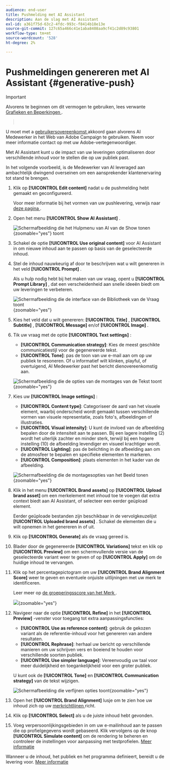 ```yaml
---
audience: end-user
title: Pushmelding met AI Assistant
description: Aan de slag met AI Assistant
exl-id: a361f75d-63c2-4fdc-993c-f8414b18e13e
source-git-commit: 127c65a466c41e1aba8408aa9cf41c2d89c93801
workflow-type: tm+mt
source-wordcount: '528'
ht-degree: 2%

---
```


# Pushmeldingen genereren met AI Assistant {#generative-push}

>[!IMPORTANT]
>
>Alvorens te beginnen om dit vermogen te gebruiken, lees verwante [ Grafieken en Beperkingen ](generative-gs.md#generative-guardrails).
>></br>
>
>U moet met a [ gebruikersovereenkomst ](https://www.adobe.com/legal/licenses-terms/adobe-dx-gen-ai-user-guidelines.html) akkoord gaan alvorens AI Medewerker in het Web van Adobe Campaign te gebruiken. Neem voor meer informatie contact op met uw Adobe-vertegenwoordiger.

Met AI Assistant kunt u de impact van uw leveringen optimaliseren door verschillende inhoud voor te stellen die op uw publiek past.

In het volgende voorbeeld, is de Medewerker van AI leveraged aan ambachtelijk dwingend overseinen om een aansprekender klantenervaring tot stand te brengen.

1. Klik op **[!UICONTROL Edit content]** nadat u de pushmelding hebt gemaakt en geconfigureerd.

   Voor meer informatie bij het vormen van uw pushlevering, verwijs naar [ deze pagina ](../push/create-push.md).

1. Open het menu **[!UICONTROL Show AI Assistant]** .

   ![ Schermafbeelding die het Hulpmenu van AI van de Show tonen ](assets/push-genai-1.png){zoomable="yes"} toont

1. Schakel de optie **[!UICONTROL Use original content]** voor AI Assistant in om nieuwe inhoud aan te passen op basis van de geselecteerde inhoud.

1. Stel de inhoud nauwkeurig af door te beschrijven wat u wilt genereren in het veld **[!UICONTROL Prompt]** .

   Als u hulp nodig hebt bij het maken van uw vraag, opent u **[!UICONTROL Prompt Library]** , dat een verscheidenheid aan snelle ideeën biedt om uw leveringen te verbeteren.

   ![ Schermafbeelding die de interface van de Bibliotheek van de Vraag toont ](assets/push-genai-2.png){zoomable="yes"}

1. Kies het veld dat u wilt genereren: **[!UICONTROL Title]** , **[!UICONTROL Subtitle]** , **[!UICONTROL Message]** en/of **[!UICONTROL Image]** .

1. Tik uw vraag met de optie **[!UICONTROL Text settings]** :

   * **[!UICONTROL Communication strategy]**: Kies de meest geschikte communicatiestijl voor de gegenereerde tekst.
   * **[!UICONTROL Tone]**: pas de toon van uw e-mail aan om op uw publiek te resoneren. Of u informatief wilt klinken, playful, of overtuigend, AI Medewerker past het bericht dienovereenkomstig aan.

   ![ Schermafbeelding die de opties van de montages van de Tekst toont ](assets/push-genai-3.png){zoomable="yes"}

1. Kies uw **[!UICONTROL Image settings]** :

   * **[!UICONTROL Content type]**: Categoriseer de aard van het visuele element, waarbij onderscheid wordt gemaakt tussen verschillende vormen van visuele representatie, zoals foto&#39;s, afbeeldingen of illustraties.
   * **[!UICONTROL Visual intensity]**: U kunt de invloed van de afbeelding bepalen door de intensiteit aan te passen. Bij een lagere instelling (2) wordt het uiterlijk zachter en minder sterk, terwijl bij een hogere instelling (10) de afbeelding levendiger en visueel krachtiger wordt.
   * **[!UICONTROL Lighting]**: pas de belichting in de afbeelding aan om de atmosfeer te bepalen en specifieke elementen te markeren.
   * **[!UICONTROL Composition]**: plaats elementen in het kader van de afbeelding.

   ![ Schermafbeelding die de montagesopties van het Beeld tonen ](assets/push-genai-4.png){zoomable="yes"}

1. Klik in het menu **[!UICONTROL Brand assets]** op **[!UICONTROL Upload brand asset]** om een merkelement met inhoud toe te voegen dat extra context biedt aan AI Assistant, of selecteer een eerder geüpload element.

   Eerder geüploade bestanden zijn beschikbaar in de vervolgkeuzelijst **[!UICONTROL Uploaded brand assets]** . Schakel de elementen die u wilt opnemen in het genereren in of uit.

1. Klik op **[!UICONTROL Generate]** als de vraag gereed is.

1. Blader door de gegenereerde **[!UICONTROL Variations]** tekst en klik op **[!UICONTROL Preview]** om een schermvullende versie van de geselecteerde variant weer te geven of op **[!UICONTROL Apply]** om de huidige inhoud te vervangen.

1. Klik op het percentagepictogram om uw **[!UICONTROL Brand Alignment Score]** weer te geven en eventuele onjuiste uitlijningen met uw merk te identificeren.

   Leer meer op [ de groeperingsscore van het Merk ](../content/brands-score.md).

   ![](assets/push-genai-6.png){zoomable="yes"}

1. Navigeer naar de optie **[!UICONTROL Refine]** in het **[!UICONTROL Preview]** -venster voor toegang tot extra aanpassingsfuncties:

   * **[!UICONTROL Use as reference content]**: gebruik de gekozen variant als de referentie-inhoud voor het genereren van andere resultaten.
   * **[!UICONTROL Rephrase]**: herhaal uw bericht op verschillende manieren om uw schrijven vers en boeiend te houden voor verschillende soorten publiek.
   * **[!UICONTROL Use simpler language]**: Vereenvoudig uw taal voor meer duidelijkheid en toegankelijkheid voor een groter publiek.

   U kunt ook de **[!UICONTROL Tone]** en **[!UICONTROL Communication strategy]** van de tekst wijzigen.

   ![ Schermafbeelding die verfijnen opties toont ](assets/push-genai-5.png){zoomable="yes"}

1. Open het **[!UICONTROL Brand Alignment]** lusje om te zien hoe uw inhoud zich op uw [ merkrichtlijnen ](../content/brands.md) richt.

1. Klik op **[!UICONTROL Select]** als u de juiste inhoud hebt gevonden.

1. Voeg verpersoonlijkingsgebieden in om uw e-mailinhoud aan te passen die op profielgegevens wordt gebaseerd. Klik vervolgens op de knop **[!UICONTROL Simulate content]** om de rendering te beheren en controleer de instellingen voor aanpassing met testprofielen. [Meer informatie](../preview-test/preview-content.md)

Wanneer u de inhoud, het publiek en het programma definieert, bereidt u de levering voor. [Meer informatie](../monitor/prepare-send.md)